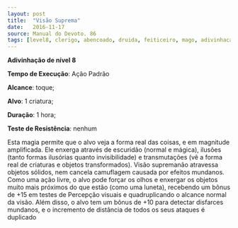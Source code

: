```yaml
---
layout: post
title:  "Visão Suprema"
date:   2016-11-17
source: Manual do Devoto. 86
tags: [level8, clerigo, abencoado, druida, feiticeiro, mago, adivinhacao, padrao, toque, criatura, hora, nenhum]
---
```


**Adivinhação de nível 8**

**Tempo de Execução**: Ação Padrão

**Alcance**: toque;

**Alvo**: 1 criatura;

**Duração**: 1 hora;

**Teste de Resistência**: nenhum

Esta magia permite que o alvo veja a forma real das coisas, e em magnitude amplificada. Ele enxerga através de escuridão (normal e mágica), ilusões (tanto 
formas ilusórias quanto invisibilidade) e transmutações (vê a forma real de criaturas e objetos transformados). Visão supremanão atravessa objetos sólidos, nem 
cancela camuflagem causada por efeitos mundanos. Como uma ação livre, o alvo pode forçar os olhos e enxergar os objetos muito mais próximos do que estão 
(como uma luneta), recebendo um bônus de +15 em testes de Percepção visuais e quadruplicando o alcance normal da visão. Além disso, o alvo tem um bônus de 
+10 para detectar disfarces mundanos, e o incremento de distância de todos os seus ataques é duplicado

